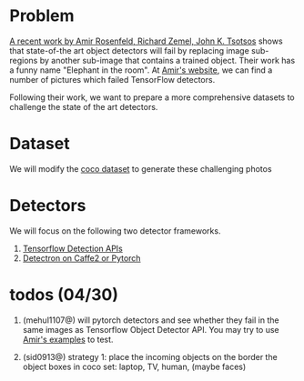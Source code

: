 # Problem 
[A recent work by Amir Rosenfeld, Richard Zemel, John K. Tsotsos](https://arxiv.org/abs/1808.03305) shows that state-of-the art object detectors will fail by replacing image sub-regions by another sub-image that contains a trained object. Their work has a funny name "Elephant in the room". At [Amir's website](https://sites.google.com/view/amirrosenfeld), we can find a number of pictures which failed TensorFlow detectors.

Following their work, we want to prepare a more comprehensive datasets to challenge the state of the art detectors.

# Dataset
We will modify the [coco dataset](http://cocodataset.org/) to generate these challenging photos

# Detectors
We will focus on the following two detector frameworks.
1. [Tensorflow Detection APIs](https://github.com/tensorflow/models/tree/master/research/object_detection)
2. [Detectron on Caffe2 or Pytorch](https://github.com/facebookresearch/Detectron/)

# todos (04/30)

1. (mehul1107@) will pytorch detectors and see whether they fail in the same images as Tensorflow Object Detector API. You may try to use [Amir's examples](https://drive.google.com/drive/folders/112tOxY5jO-3VHDy0ddJjrGHDHfT7SynQ?usp=sharing) to test.

2. (sid0913@) strategy 1: place the incoming objects on the border the object boxes in coco set: laptop, TV, human, (maybe faces)
